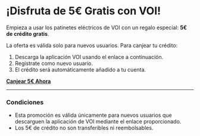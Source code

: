# ¡Disfruta de 5€ Gratis con VOI!

Empieza a usar los patinetes eléctricos de VOI con un regalo especial: **5€ de crédito gratis**.

La oferta es válida solo para nuevos usuarios. Para canjear tu crédito:

1. Descarga la aplicación VOI usando el enlace a continuación.  
2. Regístrate como nuevo usuario.  
3. El crédito será automáticamente añadido a tu cuenta.  

[**Canjear 5€ Ahora**](https://lqfa.adj.st/redeemReferral?adj_campaign=referral&adj_deep_link=https%3A%2F%2Fopen.voi.com%2FredeemReferral%3Fgiss%3DeadINKPcLcLaHfQaabaLLfLHaMafKJbe&adj_label=eadINKPcLcLaHfQaabaLLfLHaMafKJbe&adj_t=15ia4lhx&giss=eadINKPcLcLaHfQaabaLLfLHaMafKJbe)

---

### Condiciones

- Esta promoción es válida únicamente para nuevos usuarios que descarguen la aplicación de VOI mediante el enlace proporcionado.  
- Los 5€ de crédito no son transferibles ni reembolsables.
